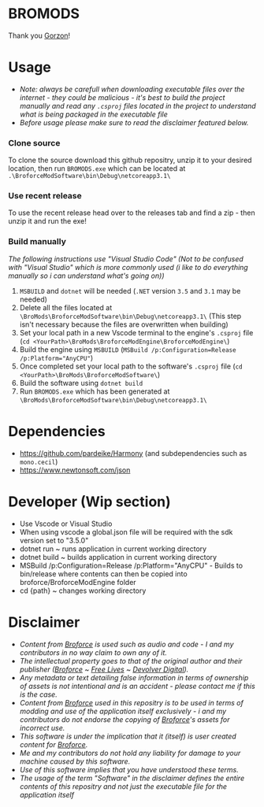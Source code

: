 
# BROMODS
Thank you [Gorzon](https://github.com/Gorzon38)!

# Usage
- _Note: always be carefull when downloading executable files over the internet - they could be malicious - it's best to build the project manually and read any `.csproj` files located in the project to understand what is being packaged in the executable file_
- _Before usage please make sure to read the disclaimer featured below._
### Clone source
To clone the source download this github repositry, unzip it to your desired location, then run `BROMODS.exe` which can be located at `.\BroforceModSoftware\bin\Debug\netcoreapp3.1\`
### Use recent release
To use the recent release head over to the releases tab and find a zip - then unzip it and run the exe!
### Build manually
_The following instructions use "Visual Studio Code" (Not to be confused with "Visual Studio" which is more commonly used (i like to do everything manually so i can understand what's going on))_

1. `MSBUILD` and `dotnet` will be needed (`.NET` version `3.5` and `3.1` may be needed)
2. Delete all the files located at `\BroMods\BroforceModSoftware\bin\Debug\netcoreapp3.1\` (This step isn't necessary because the files are overwritten when building)
3. Set your local path in a new Vscode terminal to the engine's `.csproj` file (`cd <YourPath>\BroMods\BroforceModEngine\BroforceModEngine\`)
4. Build the engine using `MSBUILD` (`MSBuild /p:Configuration=Release /p:Platform="AnyCPU"`)
5. Once completed set your local path to the software's `.csproj` file (`cd <YourPath>\BroMods\BroforceModSoftware\`)
6. Build the software using `dotnet build`
7. Run `BROMODS.exe` which has been generated at `\BroMods\BroforceModSoftware\bin\Debug\netcoreapp3.1\`

# Dependencies
- https://github.com/pardeike/Harmony (and subdependencies such as `mono.cecil`)
- https://www.newtonsoft.com/json

# Developer (Wip section)
- Use Vscode or Visual Studio
- When using vscode a global.json file will be required with the sdk version set to "3.5.0"
- dotnet run ~ runs application in current working directory
- dotnet build ~ builds application in current working directory
- MSBuild /p:Configuration=Release /p:Platform="AnyCPU" - Builds to bin/release where contents can then be copied into broforce/BroforceModEngine folder
- cd {path} ~ changes working directory

# Disclaimer
- _Content from [Broforce](https://www.broforcegame.com/) is used such as audio and code - I and my contributors in no way claim to own any of it._ 
- _The intellectual property goes to that of the original author and their publisher ([Broforce](https://www.broforcegame.com/) ~ [Free Lives](https://freelives.net/) ~ [Devolver Digital](https://www.devolverdigital.com/))._ 
- _Any metadata or text detailing false information in terms of ownership of assets is not intentional and is an accident - please contact me if this is the case._ 
- _Content from [Broforce](https://www.broforcegame.com/) used in this repositry is to be used in terms of modding and use of the application itself exclusively - i and my contributors do not endorse the copying of [Broforce](https://www.broforcegame.com/)'s assets for incorrect use._
- _This software is under the implication that it (itself) is user created content for [Broforce](https://www.broforcegame.com/)._
- _Me and my contributors do not hold any liability for damage to your machine caused by this software._
- _Use of this software implies that you have understood these terms._
- _The usage of the term "Software" in the disclaimer defines the entire contents of this repositry and not just the executable file for the application itself_
